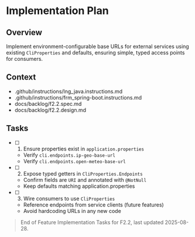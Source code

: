 # Implementation Plan

## Overview

Implement environment-configurable base URLs for external services using existing `CliProperties` and defaults, ensuring simple, typed access points for consumers.

## Context

- .github/instructions/lng_java.instructions.md
- .github/instructions/frm_spring-boot.instructions.md
- docs/backlog/f2.2.spec.md
- docs/backlog/f2.2.design.md

## Tasks

- [ ] 1. Ensure properties exist in `application.properties`
  - Verify `cli.endpoints.ip-geo-base-url`
  - Verify `cli.endpoints.open-meteo-base-url`
- [ ] 2. Expose typed getters in `CliProperties.Endpoints`
  - Confirm fields are `URI` and annotated with `@NotNull`
  - Keep defaults matching application.properties
- [ ] 3. Wire consumers to use `CliProperties`
  - Reference endpoints from service clients (future features)
  - Avoid hardcoding URLs in any new code

> End of Feature Implementation Tasks for F2.2, last updated 2025-08-28.
